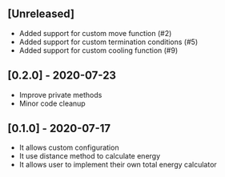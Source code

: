 ## [Unreleased]

- Added support for custom move function (#2)
- Added support for custom termination conditions (#5)
- Added support for custom cooling function (#9)

## [0.2.0] - 2020-07-23

- Improve private methods
- Minor code cleanup

## [0.1.0] - 2020-07-17

- It allows custom configuration
- It use distance method to calculate energy
- It allows user to implement their own total energy calculator
